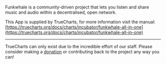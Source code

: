 Funkwhale is a community-driven project that lets you listen and share music and audio within a decentralised, open network.

This App is supplied by TrueCharts, for more information visit the manual: [https://truecharts.org/docs/charts/incubator/funkwhale-all-in-one](https://truecharts.org/docs/charts/incubator/funkwhale-all-in-one)

---

TrueCharts can only exist due to the incredible effort of our staff.
Please consider making a [donation](https://truecharts.org/docs/about/sponsor) or contributing back to the project any way you can!
